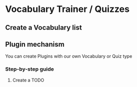 # Vocabulary Trainer / Quizzes

## Create a Vocabulary list

## Plugin mechanism

You can create Plugins with our own Vocabulary or Quiz type

### Step-by-step guide

1. Create a TODO